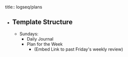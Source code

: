 title:: logseq/plans

- ## Template Structure
	- Sundays:
		- Daily Journal
		- Plan for the Week
			- (Embed Link to past Friday's weekly review)